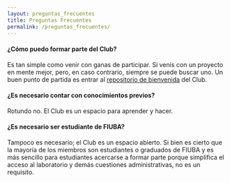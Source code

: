 ```yaml
---
layout: preguntas_frecuentes
title: Preguntas Frecuentes
permalink: /preguntas_frecuentes/
---
```


#### ¿Cómo puedo formar parte del Club?

Es tan simple como venir con ganas de participar.
Si venís con un proyecto en mente mejor, pero, en caso contrario, siempre se puede buscar uno.
Un buen punto de partida es entrar al [repositorio de bienvenida](https://github.com/cdrfiuba/Bienvenida) del Club.

#### ¿Es necesario contar con conocimientos previos?

Rotundo no. El Club es un espacio para aprender y hacer.

#### ¿Es necesario ser estudiante de FIUBA?

Tampoco es necesario; el Club es un espacio abierto.
Si bien es cierto que la mayoría de los miembros son estudiantes o graduados de FIUBA y es más sencillo para estudiantes acercarse a formar parte porque simplifica el acceso al laboratorio y demás cuestiones administrativas, no es un requisito.
